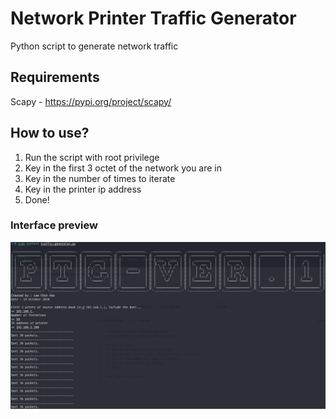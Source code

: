 # Network Printer Traffic Generator
Python script to generate network traffic

## Requirements
Scapy - https://pypi.org/project/scapy/

## How to use?
1. Run the script with root privilege
2. Key in the first 3 octet of the network you are in
3. Key in the number of times to iterate
4. Key in the printer ip address
5. Done!

### Interface preview
![User Interface Image](https://github.com/0x4F776C/network-printer-traffic-generator/blob/main/PTG.png)

